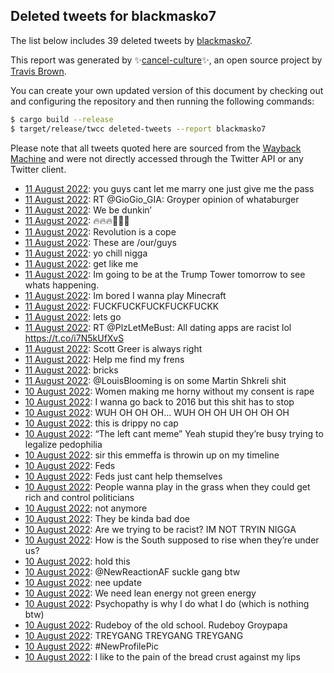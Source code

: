 ## Deleted tweets for blackmasko7

The list below includes 39 deleted tweets by
[blackmasko7](https://twitter.com/blackmasko7).



This report was generated by ✨[cancel-culture](https://github.com/travisbrown/cancel-culture)✨,
an open source project by [Travis Brown](https://twitter.com/travisbrown).

You can create your own updated version of this document by checking out and configuring the
repository and then running the following commands:

```bash
$ cargo build --release
$ target/release/twcc deleted-tweets --report blackmasko7
```

Please note that all tweets quoted here are sourced from the
[Wayback Machine](https://web.archive.org) and were not directly accessed through the Twitter API or
any Twitter client.

* [11 August 2022](https://web.archive.org/web/20220811063535/https://twitter.com/blackmasko7/status/1557616054133719041): you guys cant let me marry one just give me the pass <!--1557616054133719041-->
* [11 August 2022](https://web.archive.org/web/20220811053454/https://twitter.com/blackmasko7/status/1557601431099772929): RT @GioGio_GIA: Groyper opinion of whataburger <!--1557601431099772929-->
* [11 August 2022](https://web.archive.org/web/20220811042923/https://twitter.com/blackmasko7/status/1557584344943845376): We be dunkin’ <!--1557584344943845376-->
* [11 August 2022](https://web.archive.org/web/20220811042141/https://twitter.com/blackmasko7/status/1557582839360757760): 🔥🔥🔥🚶🏼‍♂️ <!--1557582839360757760-->
* [11 August 2022](https://web.archive.org/web/20220811054614/https://twitter.com/blackmasko7/status/1557580081475817472): Revolution is a cope <!--1557580081475817472-->
* [11 August 2022](https://web.archive.org/web/20220811041143/https://twitter.com/blackmasko7/status/1557580012383080451): These are /our/guys <!--1557580012383080451-->
* [11 August 2022](https://web.archive.org/web/20220811035130/https://twitter.com/blackmasko7/status/1557575154968002560): yo chill nigga <!--1557575154968002560-->
* [11 August 2022](https://web.archive.org/web/20220811033115/https://twitter.com/blackmasko7/status/1557569732202696704): get like me <!--1557569732202696704-->
* [11 August 2022](https://web.archive.org/web/20220811055409/https://twitter.com/blackmasko7/status/1557568978784059392): Im going to be at the Trump Tower tomorrow to see whats happening. <!--1557568978784059392-->
* [11 August 2022](https://web.archive.org/web/20220811022932/https://twitter.com/blackmasko7/status/1557554367460417536): Im bored I wanna play Minecraft <!--1557554367460417536-->
* [11 August 2022](https://web.archive.org/web/20220811021727/https://twitter.com/blackmasko7/status/1557551300266627073): FUCKFUCKFUCKFUCKFUCKK <!--1557551300266627073-->
* [11 August 2022](https://web.archive.org/web/20220811021608/https://twitter.com/blackmasko7/status/1557551202774163459): lets go <!--1557551202774163459-->
* [11 August 2022](https://web.archive.org/web/20220811020822/https://twitter.com/blackmasko7/status/1557549455263633409): RT @PlzLetMeBust: All dating apps are racist lol https://t.co/i7N5kUfXvS <!--1557549455263633409-->
* [11 August 2022](https://web.archive.org/web/20220811053752/https://twitter.com/blackmasko7/status/1557546841327149056): Scott Greer is always right <!--1557546841327149056-->
* [11 August 2022](https://web.archive.org/web/20220811014135/https://twitter.com/blackmasko7/status/1557542544447340550): Help me find my frens <!--1557542544447340550-->
* [11 August 2022](https://web.archive.org/web/20220811031443/https://twitter.com/blackmasko7/status/1557540057799659520): bricks <!--1557540057799659520-->
* [11 August 2022](https://web.archive.org/web/20220811013127/https://twitter.com/blackmasko7/status/1557540004762722306): @LouisBlooming is on some Martin Shkreli shit <!--1557540004762722306-->
* [10 August 2022](https://web.archive.org/web/20220810232807/https://twitter.com/blackmasko7/status/1557508739615391745): Women making me horny without my consent is rape <!--1557508739615391745-->
* [10 August 2022](https://web.archive.org/web/20220810232702/https://twitter.com/blackmasko7/status/1557508635756056578): I wanna go back to 2016 but this shit has to stop <!--1557508635756056578-->
* [10 August 2022](https://web.archive.org/web/20220810234721/https://twitter.com/blackmasko7/status/1557507373484412928): WUH OH OH OH… WUH OH OH UH OH OH OH <!--1557507373484412928-->
* [10 August 2022](https://web.archive.org/web/20220810221459/https://twitter.com/blackmasko7/status/1557490192008855559): this is drippy no cap <!--1557490192008855559-->
* [10 August 2022](https://web.archive.org/web/20220811001820/https://twitter.com/blackmasko7/status/1557470118711644160): “The left cant meme”  Yeah stupid they’re busy trying to legalize pedophilia <!--1557470118711644160-->
* [10 August 2022](https://web.archive.org/web/20220810201300/https://twitter.com/blackmasko7/status/1557459791890579456): sir this emmeffa is throwin up on my timeline <!--1557459791890579456-->
* [10 August 2022](https://web.archive.org/web/20220810233112/https://twitter.com/blackmasko7/status/1557429268426235905): Feds <!--1557429268426235905-->
* [10 August 2022](https://web.archive.org/web/20220810181126/https://twitter.com/blackmasko7/status/1557429201418031106): Feds just cant help themselves <!--1557429201418031106-->
* [10 August 2022](https://web.archive.org/web/20220810224230/https://twitter.com/blackmasko7/status/1557428657337077765): People wanna play in the grass when they could get rich and control politicians <!--1557428657337077765-->
* [10 August 2022](https://web.archive.org/web/20220810165840/https://twitter.com/blackmasko7/status/1557410715241160705): not anymore <!--1557410715241160705-->
* [10 August 2022](https://web.archive.org/web/20220810100009/https://twitter.com/blackmasko7/status/1557288548809822210): They be kinda bad doe <!--1557288548809822210-->
* [10 August 2022](https://web.archive.org/web/20220810083849/https://twitter.com/blackmasko7/status/1557285154628009987): Are we trying to be racist?  IM NOT TRYIN NIGGA <!--1557285154628009987-->
* [10 August 2022](https://web.archive.org/web/20220810121139/https://twitter.com/blackmasko7/status/1557283365065220096): How is the South supposed to rise when they’re under us? <!--1557283365065220096-->
* [10 August 2022](https://web.archive.org/web/20220810082956/https://twitter.com/blackmasko7/status/1557282599516635136): hold this <!--1557282599516635136-->
* [10 August 2022](https://web.archive.org/web/20220810090229/https://twitter.com/blackmasko7/status/1557281759317868549): @NewReactionAF suckle gang btw <!--1557281759317868549-->
* [10 August 2022](https://web.archive.org/web/20220811000703/https://twitter.com/blackmasko7/status/1557277753052905472): nee update <!--1557277753052905472-->
* [10 August 2022](https://web.archive.org/web/20220810080831/https://twitter.com/blackmasko7/status/1557277386969944067): We need lean energy not green energy <!--1557277386969944067-->
* [10 August 2022](https://web.archive.org/web/20220810080801/https://twitter.com/blackmasko7/status/1557277271190298624): Psychopathy is why I do what I do (which is nothing btw) <!--1557277271190298624-->
* [10 August 2022](https://web.archive.org/web/20220811030055/https://twitter.com/blackmasko7/status/1557275627622899712): Rudeboy of the old school. Rudeboy Groypapa <!--1557275627622899712-->
* [10 August 2022](https://web.archive.org/web/20220810090928/https://twitter.com/blackmasko7/status/1557273010809307137): TREYGANG TREYGANG TREYGANG <!--1557273010809307137-->
* [10 August 2022](https://web.archive.org/web/20220810074759/https://twitter.com/blackmasko7/status/1557271751687606272): #NewProfilePic <!--1557271751687606272-->
* [10 August 2022](https://web.archive.org/web/20220810073428/https://twitter.com/blackmasko7/status/1557268833639010306): I like to the pain of the bread crust against my lips <!--1557268833639010306-->
